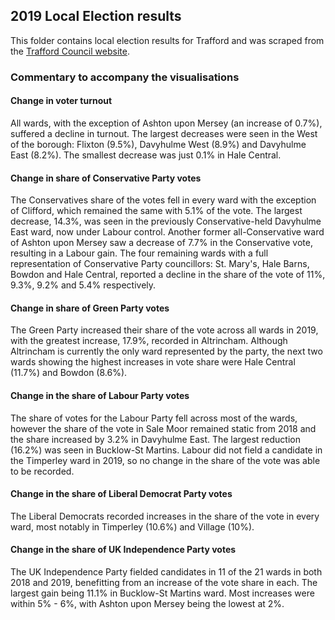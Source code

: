 ## 2019 Local Election results
This folder contains local election results for Trafford and was scraped from the [Trafford Council website](https://www.trafford.gov.uk/about-your-council/elections/Local-Election-2019-Results.aspx).

### Commentary to accompany the visualisations

#### Change in voter turnout
All wards, with the exception of Ashton upon Mersey (an increase of 0.7%), suffered a decline in turnout. The largest decreases were seen in the West of the borough: Flixton (9.5%), Davyhulme West (8.9%) and Davyhulme East (8.2%). The smallest decrease was just 0.1% in Hale Central.

#### Change in share of Conservative Party votes
The Conservatives share of the votes fell in every ward with the exception of Clifford, which remained the same with 5.1% of the vote. The largest decrease, 14.3%, was seen in the previously Conservative-held Davyhulme East ward, now under Labour control. Another former all-Conservative ward of Ashton upon Mersey saw a decrease of 7.7% in the Conservative vote, resulting in a Labour gain. The four remaining wards with a full representation of Conservative Party councillors: St. Mary's, Hale Barns, Bowdon and Hale Central, reported a decline in the share of the vote of 11%, 9.3%, 9.2% and 5.4% respectively.

#### Change in share of Green Party votes
The Green Party increased their share of the vote across all wards in 2019, with the greatest increase, 17.9%, recorded in Altrincham. Although Altrincham is currently the only ward represented by the party, the next two wards showing the highest increases in vote share were Hale Central (11.7%) and Bowdon (8.6%).

#### Change in the share of Labour Party votes
The share of votes for the Labour Party fell across most of the wards, however the share of the vote in Sale Moor remained static from 2018 and the share increased by 3.2% in Davyhulme East. The largest reduction (16.2%) was seen in Bucklow-St Martins. Labour did not field a candidate in the Timperley ward in 2019, so no change in the share of the vote was able to be recorded.

#### Change in the share of Liberal Democrat Party votes
The Liberal Democrats recorded increases in the share of the vote in every ward, most notably in Timperley (10.6%) and Village (10%).

#### Change in the share of UK Independence Party votes
The UK Independence Party fielded candidates in 11 of the 21 wards in both 2018 and 2019, benefitting from an increase of the vote share in each. The largest gain being 11.1% in Bucklow-St Martins ward. Most increases were within 5% - 6%, with Ashton upon Mersey being the lowest at 2%.
